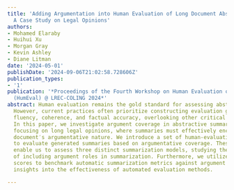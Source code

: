 ```yaml
---
title: 'Adding Argumentation into Human Evaluation of Long Document Abstractive Summarization:
  A Case Study on Legal Opinions'
authors:
- Mohamed Elaraby
- Huihui Xu
- Morgan Gray
- Kevin Ashley
- Diane Litman
date: '2024-05-01'
publishDate: '2024-09-06T21:02:58.728606Z'
publication_types:
- '1'
publication: '*Proceedings of the Fourth Workshop on Human Evaluation of NLP Systems
  (HumEval) @ LREC-COLING 2024*'
abstract: Human evaluation remains the gold standard for assessing abstractive summarization.
  However, current practices often prioritize constructing evaluation guidelines for
  fluency, coherence, and factual accuracy, overlooking other critical dimensions.
  In this paper, we investigate argument coverage in abstractive summarization by
  focusing on long legal opinions, where summaries must effectively encapsulate the
  document′s argumentative nature. We introduce a set of human-evaluation guidelines
  to evaluate generated summaries based on argumentative coverage. These guidelines
  enable us to assess three distinct summarization models, studying the influence
  of including argument roles in summarization. Furthermore, we utilize these evaluation
  scores to benchmark automatic summarization metrics against argument coverage, providing
  insights into the effectiveness of automated evaluation methods.

---
```


